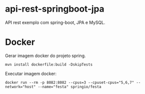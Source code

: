 # api-rest-springboot-jpa
API rest exemplo com spring-boot, JPA e MySQL.

# Docker

Gerar imagem docker do projeto spring.
```
mvn install dockerfile:build -DskipTests
```

Executar imagem docker:
```
docker run --rm -p 8082:8082 --cpus=3 --cpuset-cpus="5,6,7" --network="host" --name="festa" springio/festa
```